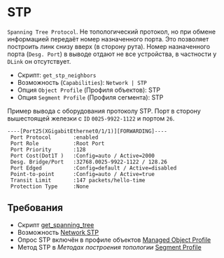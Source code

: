 # STP

`Spanning Tree Protocol`. Не топологический протокол, но при обмене информацией передаёт номер назначенного порта. 
Это позволяет построить линк снизу вверх (в сторону рута). 
Номер назначенного порта (`Desg. Port`) в выводе отдают не все устройства, в частности у `DLink` он отсутствует.

* Скрипт: `get_stp_neighbors`
* Возможность (`Capabilities`): `Network | STP`
* Опция `Object Profile` (Профиля объектов): STP
* Опция `Segment Profile` (Профиля сегмента): STP

Пример вывода с оборудования протоколу STP. Порт в сторону вышестоящей железки с `ID` `0025-9922-1122` и портом `26`.

```
----[Port25(XGigabitEthernet0/1/1)][FORWARDING]----
 Port Protocol       :enabled
 Port Role           :Root Port
 Port Priority       :128
 Port Cost(Dot1T )   :Config=auto / Active=2000
 Desg. Bridge/Port   :32768.0025-9922-1122 / 128.26
 Port Edged          :Config=default / Active=disabled
 Point-to-point      :Config=auto / Active=true
 Transit Limit       :147 packets/hello-time
 Protection Type     :None
```

## Требования

* Скрипт [get_spanning_tree](../../../../scripts-reference/get_spanning_tree.md)
* Возможность [Network STP](../../../../caps-reference/network/stp.md)
* Опрос STP включён в профиле объектов [Managed Object Profile](../concepts/managed-object-profile/index.md#Box(Полный_опрос))
* Метод STP в *Методах построения топологии* [Segment Profile](../concepts/network-segment-profile/index.md)
